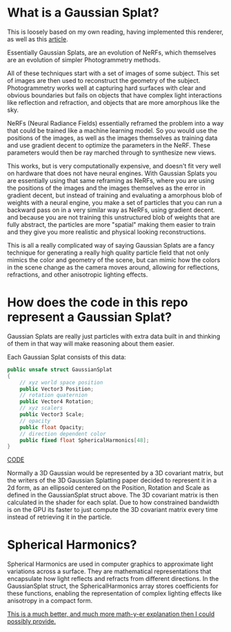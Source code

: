# What is a Gaussian Splat?

This is loosely based on my own reading, having implemented this renderer, as well as this [article](https://www.plainconcepts.com/3d-gaussian-splatting/). 

Essentially Gaussian Splats, are an evolution of NeRFs, which themselves are an evolution of simpler Photogrammetry methods. 

All of these techniques start with a set of images of some subject. This set of images are then used to reconstruct the geometry of the subject. Photogrammetry works well at capturing hard surfaces with clear and obvious boundaries but fails on objects that have complex light interactions like reflection and refraction, and objects that are more amorphous like the sky.

NeRFs (Neural Radiance Fields) essentially reframed the problem into a way that could be trained like a machine learning model. So you would use the positions of the images, as well as the images themselves as training data and use gradient decent to optimize the parameters in the NeRF. These parameters would then be ray marched through to synthesize new views.

This works, but is very computationally expensive, and doesn't fit very well on hardware that does not have neural engines. With Gaussian Splats you are essentially using that same reframing as NeRFs, where you are using the positions of the images and the images themselves as the error in gradient decent, but instead of training and evaluating a amorphous blob of weights with a neural engine, you make a set of particles that you can run a backward pass on in a very similar way as NeRFs, using gradient decent. and because you are not training this unstructured blob of weights that are fully abstract, the particles are more "spatial" making them easier to train and they give you more realistic and physical looking reconstructions.

This is all a really complicated way of saying Gaussian Splats are a fancy technique for generating a really high quality particle field that not only mimics the color and geometry of the scene, but can mimic how the colors in the scene change as the camera moves around, allowing for reflections, refractions, and other anisotropic lighting effects.

# How does the code in this repo represent a Gaussian Splat?

Gaussian Splats are really just particles with extra data built in and thinking of them in that way will make reasoning about them easier.

Each Gaussian Splat consists of this data:

```csharp
public unsafe struct GaussianSplat
{
    // xyz world space position
    public Vector3 Position;
    // rotation quaternion
    public Vector4 Rotation;
    // xyz scalers
    public Vector3 Scale;
    // opacity
    public float Opacity;
    // direction dependent color
    public fixed float SphericalHarmonics[48];
}
```
[CODE](../../Data/GaussianSplat.cs)

Normally a 3D Gaussian would be represented by a 3D covariant matrix, but the writers of the 3D Gaussian Splatting paper decided to represent it in a 2d form, as an ellipsoid centered on the Position, Rotation and Scale as defined in the GaussianSplat struct above. The 3D covariant matrix is then calculated in the shader for each splat. Due to how constrained bandwidth is on the GPU its faster to just compute the 3D covariant matrix every time instead of retrieving it in the particle.

# Spherical Harmonics?

Spherical Harmonics are used in computer graphics to approximate light variations across a surface. They are mathematical representations that encapsulate how light reflects and refracts from different directions. In the GaussianSplat struct, the SphericalHarmonics array stores coefficients for these functions, enabling the representation of complex lighting effects like anisotropy in a compact form.

[This is a much better, and much more math-y-er explanation then I could possibly provide.](https://patapom.com/blog/SHPortal/)